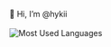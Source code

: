 👋 Hi, I’m @hykii<br><br>
![Most Used Languages](https://github-readme-stats.vercel.app/api/top-langs/?username=hykii&hide_border=false&custom_title=Languages&theme=dracula&bg_color=45,0d1117,171b17,2b2f2b,0d1103)


<!---
hykii/hykii is a ✨ special ✨ repository because its `README.md` (this file) appears on your GitHub profile.
You can click the Preview link to take a look at your changes.
--->
